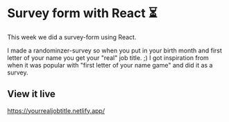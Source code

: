 # Survey form with React  ⏳

This week we did a survey-form using React. 

I made a randominzer-survey so when you put in your birth month and first letter of your name you get your "real" job title. ;) I got inspiration from when it was popular with "first letter of your name game" and did it as a survey.

## View it live

https://yourrealjobtitle.netlify.app/
